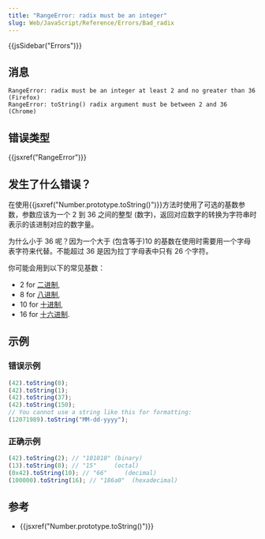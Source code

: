 ```yaml
---
title: "RangeError: radix must be an integer"
slug: Web/JavaScript/Reference/Errors/Bad_radix
---
```


{{jsSidebar("Errors")}}

## 消息

```plain
RangeError: radix must be an integer at least 2 and no greater than 36 (Firefox)
RangeError: toString() radix argument must be between 2 and 36 (Chrome)
```

## 错误类型

{{jsxref("RangeError")}}

## 发生了什么错误？

在使用{{jsxref("Number.prototype.toString()")}}方法时使用了可选的基数参数，参数应该为一个 2 到 36 之间的整型 (数字)，返回对应数字的转换为字符串时表示的该进制对应的数字量。

为什么小于 36 呢？因为一个大于 (包含等于)10 的基数在使用时需要用一个字母表字符来代替。不能超过 36 是因为拉丁字母表中只有 26 个字符。

你可能会用到以下的常见基数：

- 2 for [二进制](https://en.wikipedia.org/wiki/Binary_number),
- 8 for [八进制](https://en.wikipedia.org/wiki/Octal),
- 10 for [十进制](https://en.wikipedia.org/wiki/Decimal),
- 16 for [十六进制](https://en.wikipedia.org/wiki/Hexadecimal).

## 示例

### 错误示例

```js example-bad
(42).toString(0);
(42).toString(1);
(42).toString(37);
(42).toString(150);
// You cannot use a string like this for formatting:
(12071989).toString("MM-dd-yyyy");
```

### 正确示例

```js example-good
(42).toString(2); // "101010" (binary)
(13).toString(8); // "15"     (octal)
(0x42).toString(10); // "66"     (decimal)
(100000).toString(16); // "186a0"  (hexadecimal)
```

## 参考

- {{jsxref("Number.prototype.toString()")}}
